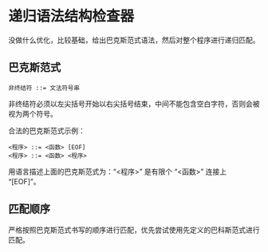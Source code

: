 # 递归语法结构检查器

没做什么优化，比较基础，给出巴克斯范式语法，然后对整个程序进行递归匹配。

## 巴克斯范式

```
非终结符 ::= 文法符号串
```

非终结符必须以左尖括号开始以右尖括号结束，中间不能包含空白字符，否则会被视为两个符号。

合法的巴克斯范式示例：

```
<程序> ::= <函数> [EOF]
<程序> ::= <函数> <程序>
```

用语言描述上面的巴克斯范式为：“<程序>” 是有限个 “<函数>” 连接上 “[EOF]”。

## 匹配顺序

严格按照巴克斯范式书写的顺序进行匹配，优先尝试使用先定义的巴科斯范式进行匹配。

